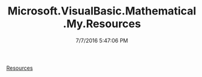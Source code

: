 ﻿---
title: Microsoft.VisualBasic.Mathematical.My.Resources
date: 7/7/2016 5:47:06 PM
---

[Resources](T-Microsoft.VisualBasic.Mathematical.My.Resources.Resources.html)
